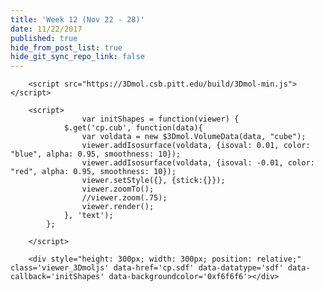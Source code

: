 ```yaml
---
title: 'Week 12 (Nov 22 - 28)'
date: 11/22/2017
published: true
hide_from_post_list: true
hide_git_sync_repo_link: false
---
```


        <script src="https://3Dmol.csb.pitt.edu/build/3Dmol-min.js"></script>
        
        <script>
                    var initShapes = function(viewer) {
                $.get('cp.cub', function(data){
                    var voldata = new $3Dmol.VolumeData(data, "cube");
                    viewer.addIsosurface(voldata, {isoval: 0.01, color: "blue", alpha: 0.95, smoothness: 10});              
                    viewer.addIsosurface(voldata, {isoval: -0.01, color: "red", alpha: 0.95, smoothness: 10}); 
                    viewer.setStyle({}, {stick:{}});
                    viewer.zoomTo();
                    //viewer.zoom(.75);
                    viewer.render();
                }, 'text');
            };

        </script>

        <div style="height: 300px; width: 300px; position: relative;" class='viewer_3Dmoljs' data-href='cp.sdf' data-datatype='sdf' data-callback='initShapes' data-backgroundcolor='0xf6f6f6'></div>